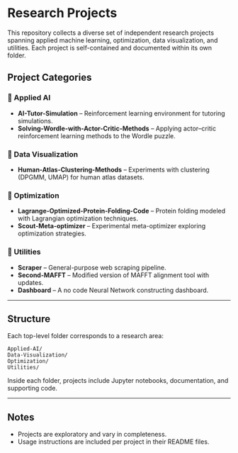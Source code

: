 # Research Projects

This repository collects a diverse set of independent research projects spanning applied machine learning, optimization, data visualization, and utilities. Each project is self-contained and documented within its own folder.

## Project Categories

### 🔹 Applied AI

* **AI-Tutor-Simulation** – Reinforcement learning environment for tutoring simulations.
* **Solving-Wordle-with-Actor-Critic-Methods** – Applying actor–critic reinforcement learning methods to the Wordle puzzle.

### 🔹 Data Visualization

* **Human-Atlas-Clustering-Methods** – Experiments with clustering (DPGMM, UMAP) for human atlas datasets.

### 🔹 Optimization

* **Lagrange-Optimized-Protein-Folding-Code** – Protein folding modeled with Lagrangian optimization techniques.
* **Scout-Meta-optimizer** – Experimental meta-optimizer exploring optimization strategies.

### 🔹 Utilities

* **Scraper** – General-purpose web scraping pipeline.
* **Second-MAFFT** – Modified version of MAFFT alignment tool with updates.
* **Dashboard** – A no code Neural Network constructing dashboard.

---

## Structure

Each top-level folder corresponds to a research area:

```
Applied-AI/
Data-Visualization/
Optimization/
Utilities/
```

Inside each folder, projects include Jupyter notebooks, documentation, and supporting code.

---

## Notes

* Projects are exploratory and vary in completeness.
* Usage instructions are included per project in their README files.


